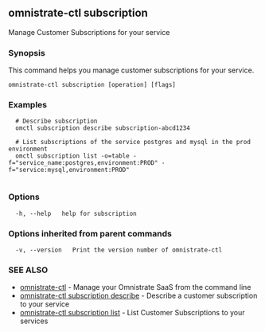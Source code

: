 ## omnistrate-ctl subscription

Manage Customer Subscriptions for your service

### Synopsis

This command helps you manage customer subscriptions for your service.

```
omnistrate-ctl subscription [operation] [flags]
```

### Examples

```
  # Describe subscription
  omctl subscription describe subscription-abcd1234

  # List subscriptions of the service postgres and mysql in the prod environment
  omctl subscription list -o=table -f="service_name:postgres,environment:PROD" -f="service:mysql,environment:PROD"


```

### Options

```
  -h, --help   help for subscription
```

### Options inherited from parent commands

```
  -v, --version   Print the version number of omnistrate-ctl
```

### SEE ALSO

* [omnistrate-ctl](omnistrate-ctl.md)	 - Manage your Omnistrate SaaS from the command line
* [omnistrate-ctl subscription describe](omnistrate-ctl_subscription_describe.md)	 - Describe a customer subscription to your service
* [omnistrate-ctl subscription list](omnistrate-ctl_subscription_list.md)	 - List Customer Subscriptions to your services

